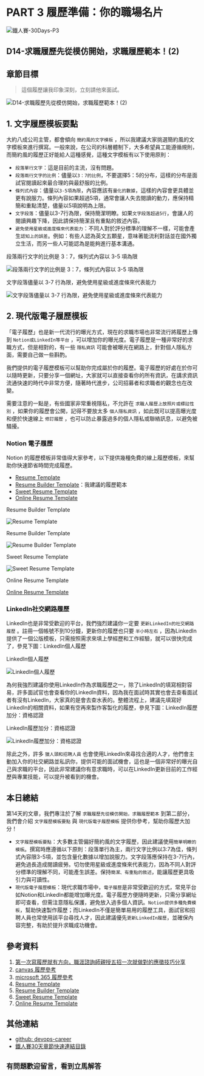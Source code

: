# PART 3 履歷準備：你的職場名片

![鐵人賽-30Days-P3](https://github.com/qwedsazxc78/devops-career/raw/main/docs/img/30Days-P3.png)

## D14-求職履歷先從模仿開始，求職履歷範本！(2)

## 章節目標

> 這個履歷讓我印象深刻，立刻請他來面試。

![D14-求職履歷先從模仿開始，求職履歷範本！(2)](https://github.com/qwedsazxc78/devops-career/raw/main/docs/img/D14.png)

## 1. 文字履歷模板要點

大約八成公司主管，都會傾向 `簡約風的文字模板` ，所以我建議大家挑選簡約風的文字模板來進行撰寫。一般來說，在公司的科層體制下，大多希望員工能遵循規則，而簡約風的履歷正好能給人這種感覺，這種文字模板有以下使用原則：

* `段落單行文字`：這是目前的主流，沒有問題。
* `段落兩行文字的比例`：儘量以`3：7的比例`，不要選擇5：5的分布，這樣的分布是面試官閱讀起來最合理的與最舒服的比例。
* `條列式內容`：儘量以`3-5項為限`，內容應該有`量化的數據`，這樣的內容會更具體並更有說服力。條列內容如果超過5項，通常會讓人失去閱讀的動力，應保持精簡和重點清楚，儘量以5項說明為上限。
* `文字段落`：儘量以3-7行為限，保持簡潔明瞭。如果`文字段落超過5行`，會讓人的閱讀興趣下降，因此請保持簡潔且有重點的敘述內容。
* `避免使用星級或進度條來代表能力`：不同人對於評分標準的理解不一樣，可能會產生`認知上的誤差`。例如：有些人認為英文五顆星，意味著能流利對話並在國外獨立生活，而另一些人可能認為是能夠進行基本溝通。

段落兩行文字的比例是 3：7，條列式內容以 3-5 項為限

![段落兩行文字的比例是 3：7，條列式內容以 3-5 項為限](https://github.com/qwedsazxc78/devops-career/raw/main/docs/img/D14-1.png)

文字段落儘量以 3-7 行為限，避免使用星級或進度條來代表能力

![文字段落儘量以 3-7 行為限，避免使用星級或進度條來代表能力](https://github.com/qwedsazxc78/devops-career/raw/main/docs/img/D14-2.png)

## 2. 現代版電子履歷模板

「電子履歷」也是新一代流行的曝光方式，現在的求職市場也非常流行將履歷上傳到 `Notion或LinkedIn等平台` ，可以增加你的曝光度。電子履歷是一種非常好的求職方式，但是相對的，有一些 `隱私資訊` 可能會被曝光在網路上，針對個人隱私方面，需要自己做一些斟酌。

我們提供的電子履歷模板可以幫助你完成屬於你的履歷。電子履歷的好處在於你可以隨時更新，只要分享一個網址，大家就可以直接查看你的所有資訊，在講求資訊流通快速的時代中非常方便，隨著時代進步，公司招募者和求職者的觀念也在改變。

需要注意的一點是，有些國家非常重視隱私，不允許在 `求職人履歷上放照片或標註性別` ，如果你的履歷會公開，記得不要放太多 `個人隱私資訊` ，如此既可以提高曝光度和便於快速線上 `修訂履歷` ，也可以防止暴露過多的個人隱私或聯絡訊息，以避免被騷擾。

### Notion 電子履歷

Notion 的履歷模板非常值得大家參考，以下提供幾種免費的線上履歷模板，來幫助你快速節省時間完成履歷。

* [Resume Template](https://www.notion.so/templates/resume)
* [Resume Builder Template](https://notsuusuu.notion.site/1956d33288a84691aa358d2996906eb4)：我建議的履歷範本
* [Sweet Resume Template](https://byburk.notion.site/Burk-Rose-ed9342b7471947e78e212bb44f32f506)
* [Online Resume Template](https://notion-templates.notion.site/Online-Resume-9faf7ffcf59c482884785f92295ef84d)

Resume Builder Template

![Resume Template](https://github.com/qwedsazxc78/devops-career/raw/main/docs/img/D14-3.png)

Resume Builder Template

![Resume Builder Template](https://github.com/qwedsazxc78/devops-career/raw/main/docs/img/D14-4.png)

Sweet Resume Template

![Sweet Resume Template](https://github.com/qwedsazxc78/devops-career/raw/main/docs/img/D14-5.png)

Online Resume Template

[Online Resume Template](https://github.com/qwedsazxc78/devops-career/raw/main/docs/img/D14-6.png)

### LinkedIn社交網路履歷

LinkedIn也是非常受歡迎的平台，我們強烈建議你一定要 `更新LinkedIn的社交網路履歷` 。註冊一個帳號不到10分鐘，更新你的履歷也只要 `半小時左右` ，因為LinkedIn提供了一個公版模板，只需按照需求來填上學經歷和工作經驗，就可以很快完成了，參見下圖：LinkedIn個人履歷

LinkedIn個人履歷

![LinkedIn個人履歷](https://github.com/qwedsazxc78/devops-career/raw/main/docs/img/D14-7.png)

為何我強烈建議你使用LinkedIn作為求職履歷之一，除了LinkedIn的填寫相對容易，許多面試官也會查看你的LinkedIn資料，因為我在面試時其實也會去查看面試者有沒有LinkedIn，大家真的是會去查水表的。整體流程上，建議先填寫好LinkedIn的相關資料，如果有空再來製作客製化的履歷，參見下圖：LinkedIn履歷加分：資格認證

LinkedIn履歷加分：資格認證

![LinkedIn履歷加分：資格認證](https://github.com/qwedsazxc78/devops-career/raw/main/docs/img/D14-8.png)

除此之外，許多 `獵人頭和招聘人員` 也會使用LinkedIn來尋找合適的人才，他們會主動加入你的社交網路並私訊你，提供可能的面試機會，這也是一個非常好的曝光自己與求職的平台，因此非常建議你有意求職時，可以在LinkedIn更新目前的工作經歷與專業技能，可以提升被看到的機會。

## 本日總結

第14天的文章，我們專注於了解 `求職履歷先從模仿開始，求職履歷範本` 到第二部分，我們會介紹 `文字履歷模板要點` 與 `現代版電子履歷模板` 提供你參考，幫助你履歷大加分！

* `文字履歷模板要點`：大多數主管偏好簡約風的文字履歷，因此建議使用`簡單明瞭的模板`。撰寫時應遵循以下原則：段落單行為主，兩行文字比例以3:7為佳，條列式內容限3-5項，並包含量化數據以增加說服力。文字段落應保持在3-7行內，避免過長造成閱讀疲勞。切勿使用星級或進度條來代表能力，因為不同人對評分標準的理解不同，可能產生誤差。保持`簡潔、有重點的敘述`，能讓履歷更具吸引力與可讀性。
* `現代版電子履歷模板`：現代求職市場中，`電子履歷`是非常受歡迎的方式，常見平台如Notion和LinkedIn都能增加曝光度。電子履歷方便隨時更新，只需分享網址即可查看，但需注意隱私保護，避免放入過多個人資訊。`Notion提供多種免費模板`，幫助快速製作履歷；而LinkedIn不僅是簡單易用的履歷工具，面試官和招聘人員也常使用該平台尋找人才，因此建議優先`更新LinkedIn履歷`，並確保內容完整，有助於提升求職成功機會。

## 參考資料

1. [第一次寫履歷就有方向，職涯諮詢師親授五招一次就做對的應徵技巧分享](https://www.1111.com.tw/1000w/fanshome/discussTopic.asp?cat=FANS&id=335674)
2. [canvas 履歷參考](https://www.canva.com/resumes/templates/)
3. [microsoft 365 履歷參考](https://create.microsoft.com/en-us/templates/resumes)
4. [Resume Template](https://www.notion.so/templates/resume)
5. [Resume Builder Template](https://notsuusuu.notion.site/1956d33288a84691aa358d2996906eb4)
6. [Sweet Resume Template](https://byburk.notion.site/Burk-Rose-ed9342b7471947e78e212bb44f32f506)
7. [Online Resume Template](https://notion-templates.notion.site/Online-Resume-9faf7ffcf59c482884785f92295ef84d)

## 其他連結

* [github: devops-career](https://github.com/qwedsazxc78/devops-career/tree/main)
* [鐵人賽30天章節快速連結目錄](https://ithelp.ithome.com.tw/articles/10351094)

## `有問題歡迎留言，看到立馬解答`
